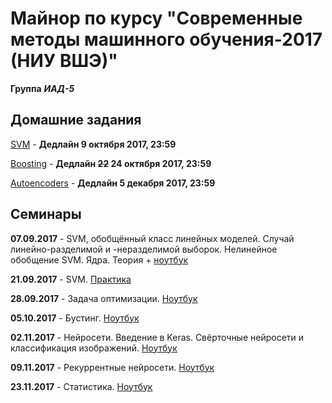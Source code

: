 # Майнор по курсу "Современные методы машинного обучения-2017 (НИУ ВШЭ)"
**Группа** ***ИАД-5***
## Домашние задания
[SVM](homeworks/hw1-svm.ipynb) - **Дедлайн 9 октября 2017, 23:59**

[Boosting](homeworks/hw2-boosting.ipynb) - **Дедлайн ~~22~~ 24 октября 2017, 23:59**

[Autoencoders](homeworks/hw3-autoencoders.ipynb) - **Дедлайн 5 декабря 2017, 23:59**
## Семинары

**07.09.2017** - SVM, обобщённый класс линейных моделей. Случай линейно-разделимой и -неразделимой выборок. Нелинейное обобщение SVM. Ядра. Теория + [ноутбук](seminars/seminar_07.09.2017/1_svm.ipynb)

**21.09.2017** - SVM. [Практика](seminars/seminar_21.09.2017/minor-seminar-svm.ipynb)

**28.09.2017** - Задача оптимизации. [Ноутбук](seminars/seminar_28.09.2017/minor-seminar-opt.ipynb)

**05.10.2017** - Бустинг. [Ноутбук](seminars/seminar_05.10.2017/minor-seminar-boosting.ipynb)

**02.11.2017** - Нейросети. Введение в Keras. Свёрточные нейросети и классификация изображений. [Ноутбук](seminars/seminar_02.11.2017/minor-seminar-keras.ipynb)

**09.11.2017** - Рекуррентные нейросети. [Ноутбук](seminars/seminar_09.11.2017/minor-seminar-rnn.ipynb)

**23.11.2017** - Статистика. [Ноутбук](seminars/seminar_22.11.2017/minor-seminar-stat.ipynb)
